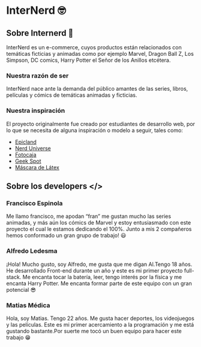# InterNerd 🤓
## Sobre Internerd 🤔
InterNerd es un e-commerce, cuyos productos están relacionados con temáticas ficticias y animadas como por ejemplo Marvel, Dragon Ball Z, Los Simpson, DC comics, Harry Potter el Señor de los Anillos etcétera.
### Nuestra razón de ser 
InterNerd nace ante la demanda del público amantes de las series, libros, películas y cómics de temáticas animadas y ficticias.
### Nuestra inspiración
El proyecto originalmente fue creado por estudiantes de desarrollo web, por lo que se necesita de alguna inspiración o modelo a seguir, tales como:
+ [Epicland](https://epicland.com.mx/)
+ [Nerd Universe](https://www.nerduniverse.com.br/)
+ [Fotocaja](https://www.fotocaja.com.ar/)
+ [Geek Spot](https://www.geekspot.com.ar/)
+ [Máscara de Látex](https://mascaradelatex.com/)
## Sobre los developers </>
### Francisco Espinola
Me llamo francisco, me apodan “fran” me gustan mucho las series animadas, y más aún los cómics de Marvel y estoy entusiasmado con este proyecto el cual le estamos dedicando el 100%. Junto a mis 2 compañeros hemos conformado un gran grupo de trabajo! 😃
### Alfredo Ledesma 
¡Hola! Mucho gusto, soy Alfredo, me gusta que me digan Al.Tengo 18 años. He desarrollado Front-end durante un año y este es mi primer proyecto full-stack. Me encanta tocar la batería, leer, tengo interés por la física y me encanta Harry Potter. Me encanta formar parte de este equipo con un gran potencial 😎
### Matias Médica
Hola, soy Matias. Tengo 22 años. Me gusta hacer deportes, los videojuegos y las películas. Este es mi primer acercamiento a la programación y me está gustando bastante.Por suerte me tocó un buen equipo para hacer este trabajo 😁



